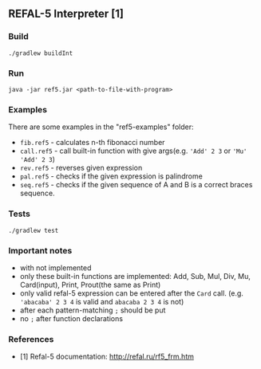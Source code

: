 REFAL-5 Interpreter [1]
----
### Build
```shell
./gradlew buildInt
```

### Run
```shell
java -jar ref5.jar <path-to-file-with-program>
```

### Examples
 There are some examples in the "ref5-examples" folder:
 * `fib.ref5` - calculates n-th fibonacci number
 * `call.ref5` - call built-in function with give args(e.g. `'Add' 2 3` or `'Mu' 'Add' 2 3`)
 * `rev.ref5` - reverses given expression
 * `pal.ref5` - checks if the given expression is palindrome
 * `seq.ref5` - checks if the given sequence of A and B is a correct braces sequence.

### Tests
```shell
./gradlew test
```

### Important notes
* with not implemented
* only these built-in functions are implemented: Add, Sub, Mul, Div, Mu, Card(input), Print, Prout(the same as Print)
* only valid refal-5 expression can be entered after the `Card` call. (e.g. `'abacaba' 2 3 4` is valid and `abacaba 2 3 4` is not)
* after each pattern-matching `;` should be put
* no `;` after function declarations

### References
* [1] Refal-5 documentation: http://refal.ru/rf5_frm.htm